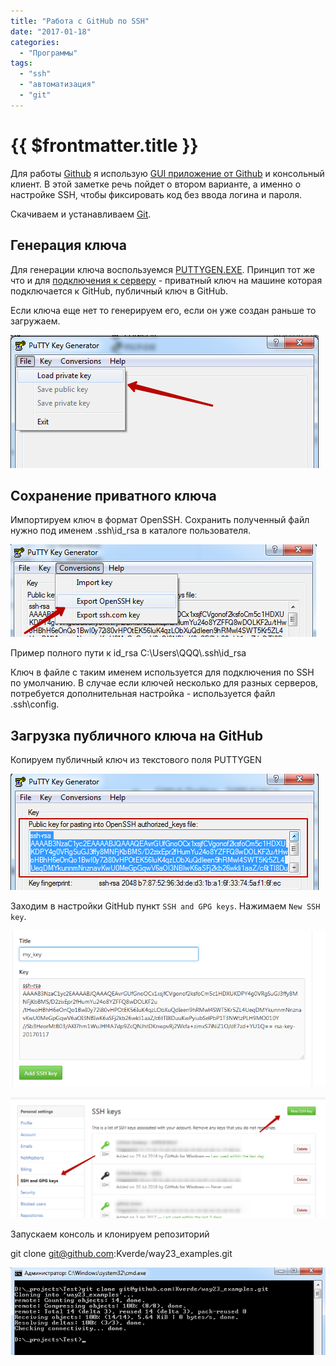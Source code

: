 ```yaml
---
title: "Работа с GitHub по SSH"
date: "2017-01-18"
categories: 
  - "Программы"
tags: 
  - "ssh"
  - "автоматизация"
  - "git"
---
```


# {{ $frontmatter.title }}

Для работы [Github](https://github.com) я использую [GUI приложение от Github](https://desktop.github.com/) и консольный клиент. В этой заметке речь пойдет о втором варианте, а именно о настройке SSH, чтобы фиксировать код без ввода логина и пароля.

Скачиваем и устанавливаем [Git](https://git-scm.com/download/win).

## Генерация ключа

Для генерации ключа воспользуемся [PUTTYGEN.EXE](http://www.chiark.greenend.org.uk/~sgtatham/putty/download.html). Принцип тот же что и для [подключения к серверу](http://way23.ru/%d0%bf%d0%be%d0%b4%d0%ba%d0%bb%d1%8e%d1%87%d0%b5%d0%bd%d0%b8%d0%b5-%d0%ba-%d1%81%d0%b5%d1%80%d0%b2%d0%b5%d1%80%d1%83-%d1%87%d0%b5%d1%80%d0%b5%d0%b7-ssh-%d0%b8-putty/) - приватный ключ на машине которая подключается к GitHub, публичный ключ в GitHub.

Если ключа еще нет то генерируем его, если он уже создан раньше то загружаем.

![PUTTYGEN загрузка ключа](images/git_ssh_import_key.png)

## Сохранение приватного ключа

Импортируем ключ в формат OpenSSH. Сохранить полученный файл нужно под именем .ssh\\id\_rsa в каталоге пользователя.

![PUTTYGEN экспорт ключа в OpenSSH формат](images/git_ssh_export_key.png)

Пример полного пути к id\_rsa C:\\Users\\QQQ\\.ssh\\id\_rsa

Ключ в файле с таким именем используется для подключения по SSH по умолчанию. В случае если ключей несколько для разных серверов, потребуется дополнительная настройка - используется файл .ssh\\config.

## Загрузка публичного ключа на GitHub

Копируем публичный ключ из текстового поля PUTTYGEN

![PUTTYGEN копирование ключа](images/git_ssh_import_github1.png)

Заходим в настройки GitHub пункт `SSH and GPG keys`. Нажимаем `New SSH key`.

![добаление ключа на GitHub](images/git_ssh_import_github3.png)

![добаление ключа на GitHub](images/git_ssh_import_github2.png)

Запускаем консоль и клонируем репозиторий

git clone git@github.com:Kverde/way23\_examples.git

![подключение по ssh](images/git_ssh_import_github4.png)
